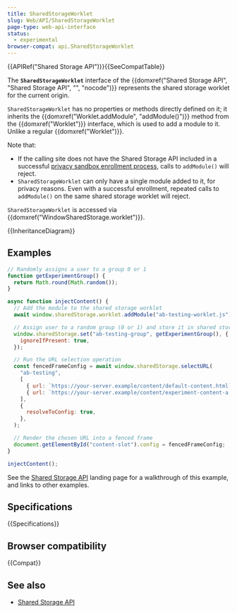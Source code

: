 ```yaml
---
title: SharedStorageWorklet
slug: Web/API/SharedStorageWorklet
page-type: web-api-interface
status:
  - experimental
browser-compat: api.SharedStorageWorklet
---
```


{{APIRef("Shared Storage API")}}{{SeeCompatTable}}

The **`SharedStorageWorklet`** interface of the {{domxref("Shared Storage API", "Shared Storage API", "", "nocode")}} represents the shared storage worklet for the current origin.

`SharedStorageWorklet` has no properties or methods directly defined on it; it inherits the {{domxref("Worklet.addModule", "addModule()")}} method from the {{domxref("Worklet")}} interface, which is used to add a module to it. Unlike a regular {{domxref("Worklet")}}.

Note that:

- If the calling site does not have the Shared Storage API included in a successful [privacy sandbox enrollment process](/en-US/docs/Web/Privacy/Privacy_sandbox/Enrollment), calls to `addModule()` will reject.
- `SharedStorageWorklet` can only have a single module added to it, for privacy reasons. Even with a successful enrollment, repeated calls to `addModule()` on the same shared storage worklet will reject.

`SharedStorageWorklet` is accessed via {{domxref("WindowSharedStorage.worklet")}}.

{{InheritanceDiagram}}

## Examples

```js
// Randomly assigns a user to a group 0 or 1
function getExperimentGroup() {
  return Math.round(Math.random());
}

async function injectContent() {
  // Add the module to the shared storage worklet
  await window.sharedStorage.worklet.addModule("ab-testing-worklet.js");

  // Assign user to a random group (0 or 1) and store it in shared storage
  window.sharedStorage.set("ab-testing-group", getExperimentGroup(), {
    ignoreIfPresent: true,
  });

  // Run the URL selection operation
  const fencedFrameConfig = await window.sharedStorage.selectURL(
    "ab-testing",
    [
      { url: `https://your-server.example/content/default-content.html` },
      { url: `https://your-server.example/content/experiment-content-a.html` },
    ],
    {
      resolveToConfig: true,
    },
  );

  // Render the chosen URL into a fenced frame
  document.getElementById("content-slot").config = fencedFrameConfig;
}

injectContent();
```

See the [Shared Storage API](/en-US/docs/Web/API/Shared_storage_API) landing page for a walkthrough of this example, and links to other examples.

## Specifications

{{Specifications}}

## Browser compatibility

{{Compat}}

## See also

- [Shared Storage API](/en-US/docs/Web/API/Shared_storage_API)
